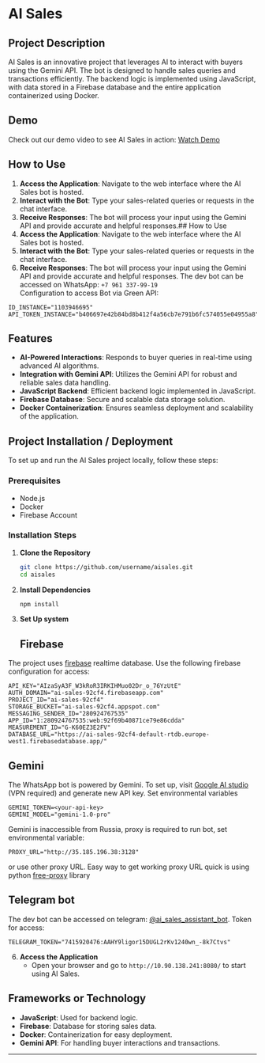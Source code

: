 
# AI Sales

## Project Description
AI Sales is an innovative project that leverages AI to interact with buyers using the Gemini API. The bot is designed to handle sales queries and transactions efficiently. The backend logic is implemented using JavaScript, with data stored in a Firebase database and the entire application containerized using Docker.

## Demo
Check out our demo video to see AI Sales in action:
[Watch Demo](https://www.youtube.com/watch?v=88xfGmy9_Xc)

## How to Use
1. **Access the Application**: Navigate to the web interface where the AI Sales bot is hosted.
2. **Interact with the Bot**: Type your sales-related queries or requests in the chat interface.
3. **Receive Responses**: The bot will process your input using the Gemini API and provide accurate and helpful responses.## How to Use
1. **Access the Application**: Navigate to the web interface where the AI Sales bot is hosted.
2. **Interact with the Bot**: Type your sales-related queries or requests in the chat interface.
3. **Receive Responses**: The bot will process your input using the Gemini API and provide accurate and helpful responses.
The dev bot can be accessed on WhatsApp: `+7 961 337-99-19`\
Configuration to access Bot via Green API:
```
ID_INSTANCE="1103946695"
API_TOKEN_INSTANCE="b406697e42b84bd8b412f4a56cb7e791b6fc574055e04955a8"
```
## Features
- **AI-Powered Interactions**: Responds to buyer queries in real-time using advanced AI algorithms.
- **Integration with Gemini API**: Utilizes the Gemini API for robust and reliable sales data handling.
- **JavaScript Backend**: Efficient backend logic implemented in JavaScript.
- **Firebase Database**: Secure and scalable data storage solution.
- **Docker Containerization**: Ensures seamless deployment and scalability of the application.



## Project Installation / Deployment
To set up and run the AI Sales project locally, follow these steps:

### Prerequisites
- Node.js
- Docker
- Firebase Account

### Installation Steps
1. **Clone the Repository**
    ```bash
    git clone https://github.com/username/aisales.git
    cd aisales
    ```

2. **Install Dependencies**
    ```bash
    npm install
    ```

3. **Set Up system**
   ## Firebase
The project uses [firebase](https://console.firebase.google.com/project/ai-sales-92cf4/overview) realtime database. Use the following firebase configuration for access:
```
API_KEY="AIzaSyA3F_W3kRoR3IRKIHMuo02Dr_o_76YzUtE"
AUTH_DOMAIN="ai-sales-92cf4.firebaseapp.com"
PROJECT_ID="ai-sales-92cf4"
STORAGE_BUCKET="ai-sales-92cf4.appspot.com"
MESSAGING_SENDER_ID="280924767535"
APP_ID="1:280924767535:web:92f69b40871ce79e86cdda"
MEASUREMENT_ID="G-K60EZ3E2FV"
DATABASE_URL="https://ai-sales-92cf4-default-rtdb.europe-west1.firebasedatabase.app/"
```

## Gemini
The WhatsApp bot is powered by Gemini. To set up, visit [Google AI studio](https://aistudio.google.com/app/) (VPN required) and generate new API key. Set environmental variables 
```
GEMINI_TOKEN=<your-api-key> 
GEMINI_MODEL="gemini-1.0-pro"
``` 
Gemini is inaccessible from Russia, proxy is required to run bot, set environmental variable:
```
PROXY_URL="http://35.185.196.38:3128"
```
or use other proxy URL. Easy way to get working proxy URL quick is using python [free-proxy](https://pypi.org/project/free-proxy/) library

## Telegram bot
The dev bot can be accessed on telegram: [@ai_sales_assistant_bot](https://t.me/ai_sales_assistant_bot). Token for access:
```
TELEGRAM_TOKEN="7415920476:AAHY9ligor15DUGL2rKv1240wn_-8k7Ctvs"
```
6. **Access the Application**
    - Open your browser and go to `http://10.90.138.241:8080/` to start using AI Sales.

## Frameworks or Technology
- **JavaScript**: Used for backend logic.
- **Firebase**: Database for storing sales data.
- **Docker**: Containerization for easy deployment.
- **Gemini API**: For handling buyer interactions and transactions.

---